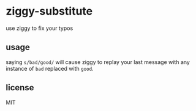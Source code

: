 ziggy-substitute
====

use ziggy to fix your typos

## usage

saying `s/bad/good/` will cause ziggy to replay your last message with any
instance of `bad` replaced with `good`.

## license

MIT
